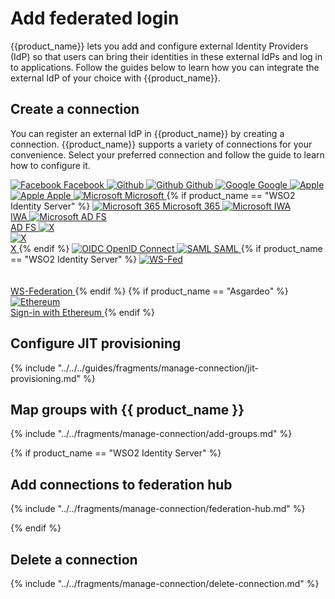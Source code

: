 # Add federated login

{{product_name}} lets you add and configure external Identity Providers (IdP) so that users can bring their identities in these external IdPs and log in to applications. Follow the guides below to learn how you can integrate the external IdP of your choice with {{product_name}}.

## Create a connection

You can register an external IdP in {{product_name}} by creating a connection. {{product_name}} supports a variety of connections for your convenience. Select your preferred connection and follow the guide to learn how to configure it.

<div class="center-all">
  <div class="cards-container">
    <a href="{{base_path}}/guides/authentication/social-login/add-facebook-login" class="card square">
      <img src="{{base_path}}/assets/img/logo/facebook-logo.svg" alt="Facebook" />
      <span>Facebook</span>
    </a>
    <a href="{{base_path}}/guides/authentication/social-login/add-github-login" class="card square">
      <img src="{{base_path}}/assets/img/logo/github-logo.svg#only-light" alt="Github" />
      <img src="{{base_path}}/assets/img/logo/github-logo-dark.svg#only-dark" alt="Github" />
      <span>Github</span>
    </a>
    <a href="{{base_path}}/guides/authentication/social-login/add-google-login" class="card square">
      <img src="{{base_path}}/assets/img/logo/google-logo.svg" alt="Google" />
      <span>Google</span>
    </a>
    <a href="{{base_path}}/guides/authentication/social-login/add-apple-login/" class="card square">
      <img src="{{base_path}}/assets/img/logo/apple-logo.svg#only-light" alt="Apple" />
      <img src="{{base_path}}/assets/img/logo/apple-logo-dark.svg#only-dark" alt="Apple" />
      <span>Apple</span>
    </a>
    <a href="{{base_path}}/guides/authentication/social-login/add-microsoft-login" class="card square">
      <img src="{{base_path}}/assets/img/logo/microsoft-logo.svg" alt="Microsoft" />
      <span>Microsoft</span>
    </a>
    {% if product_name == "WSO2 Identity Server" %}
    <a href="{{base_path}}/guides/authentication/enterprise-login/add-microsoft-365-login" class="card square">
      <img src="{{base_path}}/assets/img/logo/microsoft-logo.svg" alt="Microsoft 365" />
      <span>Microsoft 365</span>
    </a>
    <a href="{{base_path}}/guides/authentication/enterprise-login/add-iwa-login" class="card square">
      <img src="{{base_path}}/assets/img/logo/microsoft-logo.svg" alt="Microsoft IWA" /></br>
      <span>IWA</span>
    </a>
    <a href="{{base_path}}/guides/authentication/enterprise-login/add-ad-fs-login" class="card square">
      <img src="{{base_path}}/assets/img/logo/microsoft-logo.svg" alt="Microsoft AD FS" /></br>
      <span>AD FS</span>
    </a>
    <a href="{{base_path}}/guides/authentication/social-login/add-x-login/" class="card square">
      <img src="{{base_path}}/assets/img/logo/x-logo.svg#only-light" alt="X" /></br>
      <img src="{{base_path}}/assets/img/logo/x-logo-dark.svg#only-dark" alt="X" /></br>
      <span>X</span>
    </a>
    {% endif %}
    <a href="{{base_path}}/guides/authentication/standard-based-login/add-oidc-idp-login" class="card square">
      <img src="{{base_path}}/assets/img/logo/oidc-logo.svg" alt="OIDC" />
      <span>OpenID Connect</span>
    </a>
    <a href="{{base_path}}/guides/authentication/standard-based-login/add-saml-idp-login" class="card square">
      <img src="{{base_path}}/assets/img/logo/saml-logo.svg" alt="SAML" />
      <span>SAML</span>
    </a>
    {% if product_name == "WSO2 Identity Server" %}
    <a href="{{base_path}}/guides/authentication/standard-based-login/add-ws-federation" class="card square">
      <img src="{{base_path}}/assets/img/logo/ws-fed.svg" alt="WS-Fed" /></br></br></br>
      <span>WS-Federation</span>
    </a>
    {% endif %}
    {% if product_name == "Asgardeo" %}
    <a href="{{base_path}}/guides/authentication/decentralized-login/sign-in-with-ethereum" class="card square">
      <img src="{{base_path}}/assets/img/logo/ethereum.svg" alt="Ethereum" /></br>
      <span>Sign-in with Ethereum</span>
    </a>
    {% endif %}
  </div>
</div>

## Configure JIT provisioning

{% include "../../../guides/fragments/manage-connection/jit-provisioning.md" %}

## Map groups with {{ product_name }}

{% include "../../fragments/manage-connection/add-groups.md" %}

{% if product_name == "WSO2 Identity Server" %}
## Add connections to federation hub

{% include "../../fragments/manage-connection/federation-hub.md" %}

{% endif %}
## Delete a connection

{% include "../../fragments/manage-connection/delete-connection.md" %}